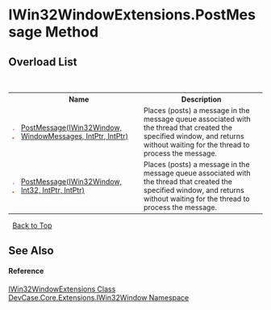 # IWin32WindowExtensions.PostMessage Method 
 


## Overload List
&nbsp;<table><tr><th></th><th>Name</th><th>Description</th></tr><tr><td>![Public method](media/pubmethod.gif "Public method")![Static member](media/static.gif "Static member")</td><td><a href="M_DevCase_Core_Extensions_IWin32Window_IWin32WindowExtensions_PostMessage">PostMessage(IWin32Window, WindowMessages, IntPtr, IntPtr)</a></td><td>
Places (posts) a message in the message queue associated with the thread that created the specified window, and returns without waiting for the thread to process the message.</td></tr><tr><td>![Public method](media/pubmethod.gif "Public method")![Static member](media/static.gif "Static member")</td><td><a href="M_DevCase_Core_Extensions_IWin32Window_IWin32WindowExtensions_PostMessage_1">PostMessage(IWin32Window, Int32, IntPtr, IntPtr)</a></td><td>
Places (posts) a message in the message queue associated with the thread that created the specified window, and returns without waiting for the thread to process the message.</td></tr></table>&nbsp;
<a href="#iwin32windowextensions.postmessage-method">Back to Top</a>

## See Also


#### Reference
<a href="T_DevCase_Core_Extensions_IWin32Window_IWin32WindowExtensions">IWin32WindowExtensions Class</a><br /><a href="N_DevCase_Core_Extensions_IWin32Window">DevCase.Core.Extensions.IWin32Window Namespace</a><br />